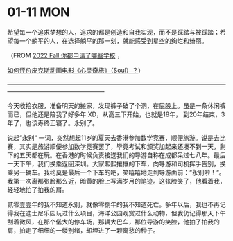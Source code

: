 # 01-11 MON



希望每⼀个追求梦想的⼈，追求的都是创造和⾃我实现，⽽不是踩踏与被踩踏；希望每⼀个躺平的⼈，在选择躺平的那⼀刻，就能感受到星空的绚烂和绮丽。

（FROM [2022 Fall 你都申请了哪些学校](https://www.zhihu.com/question/379814619/answer/1638790640)  ，

 [如何评价皮克斯动画电影《心灵奇旅》（Soul）？](https://www.zhihu.com/question/332013569/answer/1658800505)）

————————————————————————————————————————————————————

今天收拾衣服，准备明天的搬家，发现裤子破了个洞，在屁股上。虽是一条休闲裤而已，但他还是陪我了好多年 XD，从高三下开始，也就是18年， 到20年结束，3年了，也该寿终正寝了。永别了。

说起“永别“ 一词，突然想起11岁的夏天去香港参加数学竞赛，顺便旅游。说是去比赛，其实是旅游顺便参加数学竞赛罢了，毕竟考试和颁奖加起来还凑不到一天，剩下的五天都在玩。在香港的时候负责接送我们的导游自称在成都呆过七八年。最后一天下午，我们换乘返回深圳。大家熙熙攘攘的下车，向导游和司机挥手告别，换乘另一辆车。我约莫是最后一个下车的吧，笑嘻嘻地走到导游面前：“永别啦！“。我第一次离那张脸那么近，暗黄的脸上写满岁月的笔迹。这张脸笑了，他看着我，轻轻地拍了拍我的肩。

贰零壹壹年的我不知道永别，就像零捌年的我不知道死亡。多年以后，我也不再记得我在迪士尼乐园玩过什么项目，海洋公园观赏过什么动物，但我仍记得那天下午刮着微风，在那个偌大的停车场，那辆大巴车，那位导游的笑脸，他拍了拍我的肩，拍走了细细的一缕别绪，却埋进了一颗离愁的种子。

